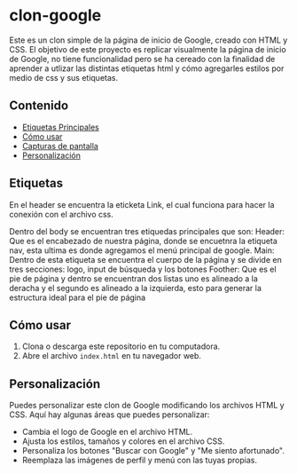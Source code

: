 # clon-google

Este es un clon simple de la página de inicio de Google, creado con HTML y CSS. El objetivo de este proyecto es replicar visualmente la página de inicio de Google, no tiene funcionalidad pero se ha cereado con la finalidad de aprender a utlizar las distintas etiquetas html y cómo agregarles estilos por medio de css y sus etiquetas.

## Contenido

- [Etiquetas Principales](#etiquetas)
- [Cómo usar](#cómo-usar)
- [Capturas de pantalla](#capturas-de-pantalla)
- [Personalización](#personalización)

## Etiquetas

En el header se encuentra la eticketa Link, el cual funciona para hacer la conexión con el archivo css.

Dentro del body se encuentran tres etiquedas principales que son:
Header: Que es el encabezado de nuestra página, donde se encuetnra la etiqueta nav, esta ultima es donde agregamos el menú principal de google.
Main: Dentro de esta etiqueta se encuentra el cuerpo de la página y se divide en tres secciones: logo, input de búsqueda y los botones
Foother: Que es el pie de página y dentro se encuentran dos listas uno es alineado a la deracha y el segundo es alineado a la izquierda, esto para generar la estructura ideal para el pie de página



## Cómo usar

1. Clona o descarga este repositorio en tu computadora.
2. Abre el archivo `index.html` en tu navegador web.

## Personalización

Puedes personalizar este clon de Google modificando los archivos HTML y CSS. Aquí hay algunas áreas que puedes personalizar:

- Cambia el logo de Google en el archivo HTML.
- Ajusta los estilos, tamaños y colores en el archivo CSS.
- Personaliza los botones "Buscar con Google" y "Me siento afortunado".
- Reemplaza las imágenes de perfil y menú con las tuyas propias.
